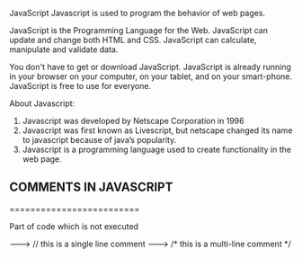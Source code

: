 JavaScript
Javascript is used to program the behavior of web pages.

JavaScript is the Programming Language for the Web.
JavaScript can update and change both HTML and CSS.
JavaScript can calculate, manipulate and validate data.

You don't have to get or download JavaScript.
JavaScript is already running in your browser on your computer, on your tablet, and on your smart-phone.
JavaScript is free to use for everyone.

About Javascript:
1.	Javascript was developed by Netscape Corporation in 1996
2.	Javascript was first known as Livescript, but netscape changed its name to javascript because of java’s popularity.
3.	Javascript is a programming language used to create functionality in the web page.


## COMMENTS IN JAVASCRIPT
=========================

Part of code which is not executed

---> // this is a single line comment
---> /* this is a multi-line 
comment */